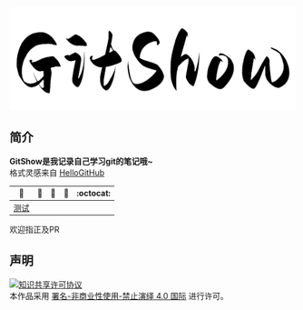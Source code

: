<div align="center">
  <a href="#">
     <img src="https://raw.githubusercontent.com/xxrBear/image/master/202302171129143.png" width="600" height="180"/>
  </a>
</div>


## 简介

**GitShow是我记录自己学习git的笔记哦~<br>**
格式灵感来自 [HelloGitHub](https://github.com/521xueweihan/HelloGitHub/)

| :card_index: | :jack_o_lantern: | :beer: | :fish_cake: | :octocat: |
| ------- | ----- | ------------ | ------ | --------- |
| [测试](/content/HelloGitHub82.md)

欢迎指正及PR


## 声明

<a rel="license" href="https://creativecommons.org/licenses/by-nc-nd/4.0/deed.zh"><img alt="知识共享许可协议" style="border-width: 0" src="https://licensebuttons.net/l/by-nc-nd/4.0/88x31.png"></a><br>本作品采用 <a rel="license" href="https://creativecommons.org/licenses/by-nc-nd/4.0/deed.zh">署名-非商业性使用-禁止演绎 4.0 国际</a> 进行许可。
